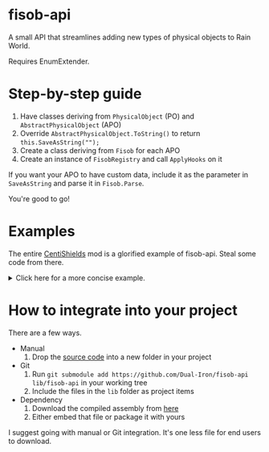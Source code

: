 # fisob-api
A small API that streamlines adding new types of physical objects to Rain World.

Requires EnumExtender.

# Step-by-step guide
1. Have classes deriving from `PhysicalObject` (PO) and `AbstractPhysicalObject` (APO)
2. Override `AbstractPhysicalObject.ToString()` to return `this.SaveAsString("");`
3. Create a class deriving from `Fisob` for each APO
4. Create an instance of `FisobRegistry` and call `ApplyHooks` on it

If you want your APO to have custom data, include it as the parameter in `SaveAsString` and parse it in `Fisob.Parse`.

You're good to go!

# Examples

The entire [CentiShields](https://github.com/Dual-Iron/centipede-shields) mod is a glorified example of fisob-api. Steal some code from there.

<details>
    <summary>Click here for a more concise example.</summary>
    
```cs
class CustomFisob : Fisob {
    public static readonly CustomFisob Instance = new CustomFisob();
    
    private CustomFisob() : base("custom_fisob") { }

    public override AbstractPhysicalObject Parse(World world, EntitySaveData saveData) {
        return new CustomAPO(world, saveData.Pos, saveData.ID);
    }
}

class CustomAPO : AbstractPhysicalObject {
    public CustomAPO(World world, WorldCoordinate pos, EntityID ID) : base(world, CustomFisob.Instance.Type, null, pos, ID) { }
    
    public override string ToString() => this.SaveAsString("");
    
    public override void Realize() {
        base.Realize();
        if (realizedObject == null)
            realizedObject = new CustomPO(...);
    }
}

class CustomPO : PhysicalObject {
    // etc...
    // To spawn a CustomPO in the world, use `new CustomAPO(world, pos, world.game.GetNewID()).Spawn()`.
}

class MyMod {
    void OnEnable() {
        new FisobRegistry(new[] { CustomFisob.Instance }).ApplyHooks();
    }
}
```
</details>

# How to integrate into your project
There are a few ways.
- Manual
    1. Drop the [source code](https://github.com/Dual-Iron/fisob-api/archive/refs/heads/master.zip) into a new folder in your project
- Git
    1. Run `git submodule add https://github.com/Dual-Iron/fisob-api lib/fisob-api` in your working tree
    2. Include the files in the `lib` folder as project items
- Dependency
    1. Download the compiled assembly from [here](https://github.com/Dual-Iron/fisob-api/releases/latest)
    2. Either embed that file or package it with yours

I suggest going with manual or Git integration. It's one less file for end users to download.
